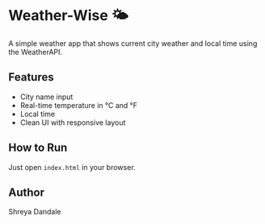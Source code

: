 # Weather-Wise 🌤️

A simple weather app that shows current city weather and local time using the WeatherAPI.

## Features
- City name input
- Real-time temperature in °C and °F
- Local time
- Clean UI with responsive layout

## How to Run
Just open `index.html` in your browser.

## Author
Shreya Dandale
